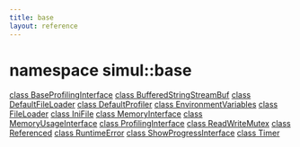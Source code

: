 ```yaml
---
title: base
layout: reference
---
```

namespace simul::base
===
[class BaseProfilingInterface](base/BaseProfilingInterface.md)
[class BufferedStringStreamBuf](base/BufferedStringStreamBuf.md)
[class DefaultFileLoader](base/DefaultFileLoader.md)
[class DefaultProfiler](base/DefaultProfiler.md)
[class EnvironmentVariables](base/EnvironmentVariables.md)
[class FileLoader](base/FileLoader.md)
[class IniFile](base/IniFile.md)
[class MemoryInterface](base/MemoryInterface.md)
[class MemoryUsageInterface](base/MemoryUsageInterface.md)
[class ProfilingInterface](base/ProfilingInterface.md)
[class ReadWriteMutex](base/ReadWriteMutex.md)
[class Referenced](base/Referenced.md)
[class RuntimeError](base/RuntimeError.md)
[class ShowProgressInterface](base/ShowProgressInterface.md)
[class Timer](base/Timer.md)
